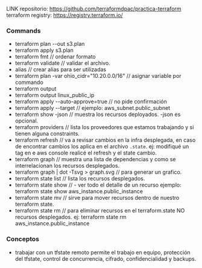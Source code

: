 LINK repositorio: https://github.com/terraformdpac/practica-terraform
terraform registry: https://registry.terraform.io/

### Commands

- terraform plan --out s3.plan
- terraform apply s3.plan
- terraform fmt // ordenar formato
- terraform validate // validar el archivo.
- alias // crear alias para ser utilizadas
- terraform plan -var ohio_cidr="10.20.0.0/16" // asignar variable por commando
- terraform output
- terraform output linux_public_ip
- terraform apply --auto-approve=true // no pide confirmación
- terraform apply --target <target> // ejemplo: aws_subnet.public_subnet
- terraform show -json // muestra los recursos deployados. -json es opcional.
- terraform providers // lista los proveedores que estamos trabajando y si tienen alguna constraints.
- terraform refresh // va a revisar cambios en la infra desplegada, en caso de encontrar cambios los aplica en el archivo `.state`. ej: modifiqué un tag en e aws console realicé el refresh y el state cambio.
- terraform graph // muestra una lista de dependencias y como se interrelacionan los recursos desplegados.
- terraform graph | dot -Tsvg > graph.svg // para generar un grafico.
- terraform state list // lista los recursos desplegados.
- terraform state show <nombre recurso> // - ver todo el detalle de un recurso ejemplo: terraform state show aws_instance.public_instance
- terraform state mv // sirve para mover recursos dentro de nuestro terraform state.
- terraform state rm // para eliminar recursos en el terraform.state NO recursos desplegados. ej: terraform state rm aws_instance.public_instance

### Conceptos

- trabajar con un tfstate remoto permite el trabajo en equipo, protección del tfstate, control de concurrencia, cifrado, confidencialidad y backups.
